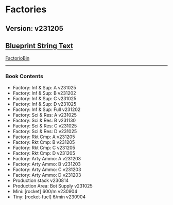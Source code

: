 # Factories

## Version: v231205

## [Blueprint String Text](https://factoriobin.com/static/cdn/forever/post/b/y/y/BYyg98ls/0/v0/blueprint-cb03b209013a0d65.txt)

[FactorioBin](https://factoriobin.com/post/BYyg98ls)

-----

### Book Contents

* Factory: Inf & Sup: A v231025
* Factory: Inf & Sup: B v231202
* Factory: Inf & Sup: C v231025
* Factory: Inf & Sup: D v231025
* Factory: Inf & Sup: Full v231202
* Factory: Sci & Res: A v231025
* Factory: Sci & Res: B v231130
* Factory: Sci & Res: C v231025
* Factory: Sci & Res: D v231025
* Factory: Rkt Cmp: A v231205
* Factory: Rkt Cmp: B v231205
* Factory: Rkt Cmp: C v231205
* Factory: Rkt Cmp: D v231205
* Factory: Arty Ammo: A v231203
* Factory: Arty Ammo: B v231203
* Factory: Arty Ammo: C v231203
* Factory: Arty Ammo: D v231203
* Production stack v230814
* Production Area: Bot Supply v231025
* Mini: [rocket] 600/m v230904
* Tiny: [rocket-fuel] 6/min v230904

